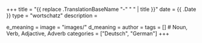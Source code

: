 +++
title        = "{{ replace .TranslationBaseName "-" " " | title }}"
date         = {{ .Date }}
type         = "wortschatz"
description  =

e_meaning    =
image        = "images/"
d_meaning    =
author       =
tags         = []                     # Noun, Verb, Adjactive, Adverb
categories   = ["Deutsch", "German"]
+++
